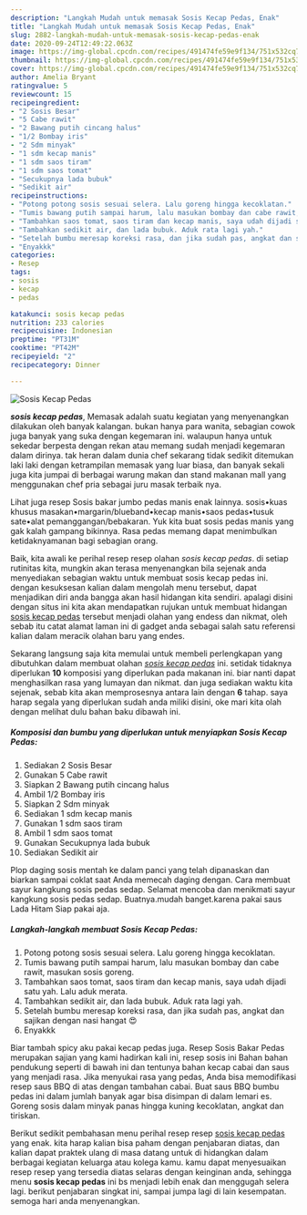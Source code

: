 ```yaml
---
description: "Langkah Mudah untuk memasak Sosis Kecap Pedas, Enak"
title: "Langkah Mudah untuk memasak Sosis Kecap Pedas, Enak"
slug: 2882-langkah-mudah-untuk-memasak-sosis-kecap-pedas-enak
date: 2020-09-24T12:49:22.063Z
image: https://img-global.cpcdn.com/recipes/491474fe59e9f134/751x532cq70/sosis-kecap-pedas-foto-resep-utama.jpg
thumbnail: https://img-global.cpcdn.com/recipes/491474fe59e9f134/751x532cq70/sosis-kecap-pedas-foto-resep-utama.jpg
cover: https://img-global.cpcdn.com/recipes/491474fe59e9f134/751x532cq70/sosis-kecap-pedas-foto-resep-utama.jpg
author: Amelia Bryant
ratingvalue: 5
reviewcount: 15
recipeingredient:
- "2 Sosis Besar"
- "5 Cabe rawit"
- "2 Bawang putih cincang halus"
- "1/2 Bombay iris"
- "2 Sdm minyak"
- "1 sdm kecap manis"
- "1 sdm saos tiram"
- "1 sdm saos tomat"
- "Secukupnya lada bubuk"
- "Sedikit air"
recipeinstructions:
- "Potong potong sosis sesuai selera. Lalu goreng hingga kecoklatan."
- "Tumis bawang putih sampai harum, lalu masukan bombay dan cabe rawit, masukan sosis goreng."
- "Tambahkan saos tomat, saos tiram dan kecap manis, saya udah dijadi satu yah. Lalu aduk merata."
- "Tambahkan sedikit air, dan lada bubuk. Aduk rata lagi yah."
- "Setelah bumbu meresap koreksi rasa, dan jika sudah pas, angkat dan sajikan dengan nasi hangat 😍"
- "Enyakkk"
categories:
- Resep
tags:
- sosis
- kecap
- pedas

katakunci: sosis kecap pedas 
nutrition: 233 calories
recipecuisine: Indonesian
preptime: "PT31M"
cooktime: "PT42M"
recipeyield: "2"
recipecategory: Dinner

---
```



![Sosis Kecap Pedas](https://img-global.cpcdn.com/recipes/491474fe59e9f134/751x532cq70/sosis-kecap-pedas-foto-resep-utama.jpg)

<b><i>sosis kecap pedas</i></b>, Memasak adalah suatu kegiatan yang menyenangkan dilakukan oleh banyak kalangan. bukan hanya para wanita, sebagian cowok juga banyak yang suka dengan kegemaran ini. walaupun hanya untuk sekedar berpesta dengan rekan atau memang sudah menjadi kegemaran dalam dirinya. tak heran dalam dunia chef sekarang tidak sedikit ditemukan laki laki dengan ketrampilan memasak yang luar biasa, dan banyak sekali juga kita jumpai di berbagai warung makan dan stand makanan mall yang menggunakan chef pria sebagai juru masak terbaik nya.

Lihat juga resep Sosis bakar jumbo pedas manis enak lainnya. sosis•kuas khusus masakan•margarin/blueband•kecap manis•saos pedas•tusuk sate•alat pemanggangan/bebakaran. Yuk kita buat sosis pedas manis yang gak kalah gampang bikinnya. Rasa pedas memang dapat menimbulkan ketidaknyamanan bagi sebagian orang.

Baik, kita awali ke perihal resep resep olahan <i>sosis kecap pedas</i>. di setiap rutinitas kita, mungkin akan terasa menyenangkan bila sejenak anda menyediakan sebagian waktu untuk membuat sosis kecap pedas ini. dengan kesuksesan kalian dalam mengolah menu tersebut, dapat menjadikan diri anda bangga akan hasil hidangan kita sendiri. apalagi disini dengan situs ini kita akan mendapatkan rujukan untuk membuat hidangan <u>sosis kecap pedas</u> tersebut menjadi olahan yang endess dan nikmat, oleh sebab itu catat alamat laman ini di gadget anda sebagai salah satu referensi kalian dalam meracik olahan baru yang endes.


Sekarang langsung saja kita memulai untuk membeli perlengkapan yang dibutuhkan dalam membuat olahan <u><i>sosis kecap pedas</i></u> ini. setidak tidaknya diperlukan <b>10</b> komposisi yang diperlukan pada makanan ini. biar nanti dapat menghasilkan rasa yang lumayan dan nikmat. dan juga sediakan waktu kita sejenak, sebab kita akan memprosesnya antara lain dengan <b>6</b> tahap. saya harap segala yang diperlukan sudah anda miliki disini, oke mari kita olah dengan melihat dulu bahan baku dibawah ini.

<!--inarticleads1-->

##### Komposisi dan bumbu yang diperlukan untuk menyiapkan Sosis Kecap Pedas:

1. Sediakan 2 Sosis Besar
1. Gunakan 5 Cabe rawit
1. Siapkan 2 Bawang putih cincang halus
1. Ambil 1/2 Bombay iris
1. Siapkan 2 Sdm minyak
1. Sediakan 1 sdm kecap manis
1. Gunakan 1 sdm saos tiram
1. Ambil 1 sdm saos tomat
1. Gunakan Secukupnya lada bubuk
1. Sediakan Sedikit air


Plop daging sosis mentah ke dalam panci yang telah dipanaskan dan biarkan sampai coklat saat Anda memecah daging dengan. Cara membuat sayur kangkung sosis pedas sedap. Selamat mencoba dan menikmati sayur kangkung sosis pedas sedap. Buatnya.mudah banget.karena pakai saus Lada Hitam Siap pakai aja. 

<!--inarticleads2-->

##### Langkah-langkah membuat Sosis Kecap Pedas:

1. Potong potong sosis sesuai selera. Lalu goreng hingga kecoklatan.
1. Tumis bawang putih sampai harum, lalu masukan bombay dan cabe rawit, masukan sosis goreng.
1. Tambahkan saos tomat, saos tiram dan kecap manis, saya udah dijadi satu yah. Lalu aduk merata.
1. Tambahkan sedikit air, dan lada bubuk. Aduk rata lagi yah.
1. Setelah bumbu meresap koreksi rasa, dan jika sudah pas, angkat dan sajikan dengan nasi hangat 😍
1. Enyakkk


Biar tambah spicy aku pakai kecap pedas juga. Resep Sosis Bakar Pedas merupakan sajian yang kami hadirkan kali ini, resep sosis ini Bahan bahan pendukung seperti di bawah ini dan tentunya bahan kecap cabai dan saus yang menjadi rasa. Jika menyukai rasa yang pedas, Anda bisa memodifikasi resep saus BBQ di atas dengan tambahan cabai. Buat saus BBQ bumbu pedas ini dalam jumlah banyak agar bisa disimpan di dalam lemari es. Goreng sosis dalam minyak panas hingga kuning kecoklatan, angkat dan tiriskan. 

Berikut sedikit pembahasan menu perihal resep resep <u>sosis kecap pedas</u> yang enak. kita harap kalian bisa paham dengan penjabaran diatas, dan kalian dapat praktek ulang di masa datang untuk di hidangkan dalam berbagai kegiatan keluarga atau kolega kamu. kamu dapat menyesuaikan resep resep yang tersedia diatas selaras dengan keinginan anda, sehingga menu <b>sosis kecap pedas</b> ini bs menjadi lebih enak dan menggugah selera lagi. berikut penjabaran singkat ini, sampai jumpa lagi di lain kesempatan. semoga hari anda menyenangkan.
